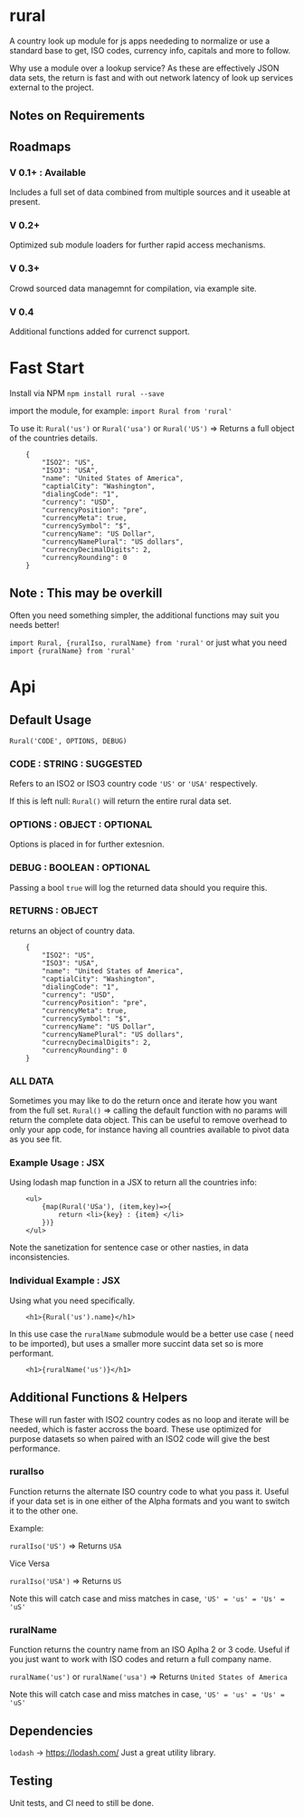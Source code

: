 # rural
A country look up module for js apps neededing to normalize or use a standard base to get, ISO codes, currency info, capitals and more to follow. 

Why use a module over a lookup service? As these are effectively JSON data sets, the return is fast and with out network latency of look up services external to the project. 

## Notes on Requirements 


## Roadmaps

### V 0.1+ : Available
Includes a full set of data combined from multiple sources and it useable at present.

### V 0.2+ 
Optimized sub module loaders for further rapid access mechanisms.

### V 0.3+
Crowd sourced data managemnt for compilation, via example site.

### V 0.4
Additional functions added for currenct support. 


# Fast Start

Install via NPM
`npm install rural --save`

import the module, for example:
`import Rural from 'rural'`

To use it:
`Rural('us')` or `Rural('usa')` or `Rural('US')`
=> Returns a full object of the countries details.

```
	{
		"ISO2": "US",
		"ISO3": "USA",
		"name": "United States of America",
		"captialCity": "Washington",
		"dialingCode": "1",
		"currency": "USD",
		"currencyPosition": "pre",
		"currencyMeta": true,
		"currencySymbol": "$",
		"currencyName": "US Dollar",
		"currencyNamePlural": "US dollars",
		"currecnyDecimalDigits": 2,
		"currencyRounding": 0
	}
```

## Note : This may be overkill

Often you need something simpler, the additional functions may suit you needs better!
 
`import Rural, {ruralIso, ruralName} from 'rural'` or just what you need `import {ruralName} from 'rural'`

# Api

## Default Usage

`Rural('CODE', OPTIONS, DEBUG)`

### CODE : STRING : SUGGESTED
Refers to an ISO2 or ISO3 country code
`'US'` or `'USA'` respectively.

If this is left null: 
`Rural()` will return the entire rural data set.

### OPTIONS : OBJECT : OPTIONAL
Options is placed in for further extesnion. 

### DEBUG : BOOLEAN : OPTIONAL
Passing a bool `true` will log the returned data should you require this. 

### RETURNS : OBJECT
returns an object of country data.

```
	{
		"ISO2": "US",
		"ISO3": "USA",
		"name": "United States of America",
		"captialCity": "Washington",
		"dialingCode": "1",
		"currency": "USD",
		"currencyPosition": "pre",
		"currencyMeta": true,
		"currencySymbol": "$",
		"currencyName": "US Dollar",
		"currencyNamePlural": "US dollars",
		"currecnyDecimalDigits": 2,
		"currencyRounding": 0
	}
```

### ALL DATA
Sometimes you may like to do the return once and iterate how you want from the full set. 
`Rural()` => calling the default function with no params will return the complete data object.
This can be useful to remove overhead to only your app code, for instance having all countries available to pivot data as you see fit.


### Example Usage : JSX

Using lodash map function in a JSX to return all the countries info:

```
	<ul>
		{map(Rural('USa'), (item,key)=>{
			return <li>{key} : {item} </li>
		})}
	</ul>
``` 
Note the sanetization for sentence case or other nasties, in data inconsistencies.

### Individual Example : JSX

Using what you need specifically. 

```
	<h1>{Rural('us').name}</h1>
```
In this use case the `ruralName` submodule would be a better use case ( need to be imported), but uses a smaller more succint data set so is more performant.

```
	<h1>{ruralName('us')}</h1>
```

## Additional Functions & Helpers
These will run faster with ISO2 country codes as no loop and iterate will be needed, which is faster accross the board.
These use optimized for purpose datasets so when paired with an ISO2 code will give the best performance.

### ruralIso
Function returns the alternate ISO country code to what you pass it. Useful if your data set is in one either of the Alpha formats and you want to switch it to the other one. 

Example:

`ruralIso('US')`
 => Returns
`USA`

Vice Versa 

`ruralIso('USA')`
=> Returns
`US`

Note this will catch case and miss matches in case, 
`'US' = 'us' = 'Us' = 'uS'`

### ruralName
Function returns the country name from an ISO Aplha 2 or 3 code. Useful if you just want to work with ISO codes and return a full company name.

`ruralName('us')` or `ruralName('usa')`
=> Returns
`United States of America`

Note this will catch case and miss matches in case, 
`'US' = 'us' = 'Us' = 'uS'`

## Dependencies

`lodash` -> https://lodash.com/
Just a great utility library. 

## Testing

Unit tests, and CI need to still be done.